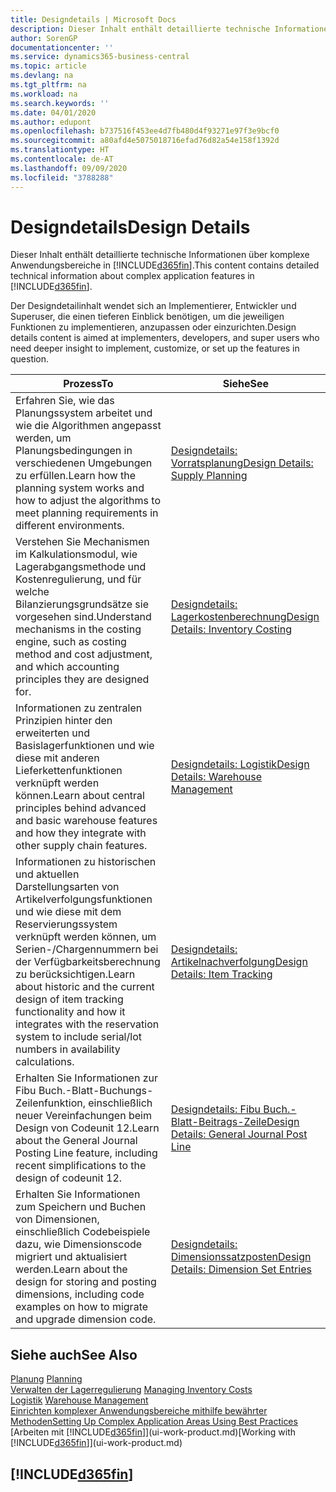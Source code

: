 ```yaml
---
title: Designdetails | Microsoft Docs
description: Dieser Inhalt enthält detaillierte technische Informationen über komplexe Anwendungsbereiche in  Business Central.
author: SorenGP
documentationcenter: ''
ms.service: dynamics365-business-central
ms.topic: article
ms.devlang: na
ms.tgt_pltfrm: na
ms.workload: na
ms.search.keywords: ''
ms.date: 04/01/2020
ms.author: edupont
ms.openlocfilehash: b737516f453ee4d7fb480d4f93271e97f3e9bcf0
ms.sourcegitcommit: a80afd4e5075018716efad76d82a54e158f1392d
ms.translationtype: HT
ms.contentlocale: de-AT
ms.lasthandoff: 09/09/2020
ms.locfileid: "3788288"
---
```

# <a name="design-details"></a><span data-ttu-id="a865d-103">Designdetails</span><span class="sxs-lookup"><span data-stu-id="a865d-103">Design Details</span></span>
<span data-ttu-id="a865d-104">Dieser Inhalt enthält detaillierte technische Informationen über komplexe Anwendungsbereiche in [!INCLUDE[d365fin](includes/d365fin_md.md)].</span><span class="sxs-lookup"><span data-stu-id="a865d-104">This content contains detailed technical information about complex application features in [!INCLUDE[d365fin](includes/d365fin_md.md)].</span></span>  

 <span data-ttu-id="a865d-105">Der Designdetailinhalt wendet sich an Implementierer, Entwickler und Superuser, die einen tieferen Einblick benötigen, um die jeweiligen Funktionen zu implementieren, anzupassen oder einzurichten.</span><span class="sxs-lookup"><span data-stu-id="a865d-105">Design details content is aimed at implementers, developers, and super users who need deeper insight to implement, customize, or set up the features in question.</span></span>  

|<span data-ttu-id="a865d-106">**Prozess**</span><span class="sxs-lookup"><span data-stu-id="a865d-106">**To**</span></span>|<span data-ttu-id="a865d-107">**Siehe**</span><span class="sxs-lookup"><span data-stu-id="a865d-107">**See**</span></span>|  
|------------|-------------|  
|<span data-ttu-id="a865d-108">Erfahren Sie, wie das Planungssystem arbeitet und wie die Algorithmen angepasst werden, um Planungsbedingungen in verschiedenen Umgebungen zu erfüllen.</span><span class="sxs-lookup"><span data-stu-id="a865d-108">Learn how the planning system works and how to adjust the algorithms to meet planning requirements in different environments.</span></span>|[<span data-ttu-id="a865d-109">Designdetails: Vorratsplanung</span><span class="sxs-lookup"><span data-stu-id="a865d-109">Design Details: Supply Planning</span></span>](design-details-supply-planning.md)|  
|<span data-ttu-id="a865d-110">Verstehen Sie Mechanismen im Kalkulationsmodul, wie Lagerabgangsmethode und Kostenregulierung, und für welche Bilanzierungsgrundsätze sie vorgesehen sind.</span><span class="sxs-lookup"><span data-stu-id="a865d-110">Understand mechanisms in the costing engine, such as costing method and cost adjustment, and which accounting principles they are designed for.</span></span>|[<span data-ttu-id="a865d-111">Designdetails: Lagerkostenberechnung</span><span class="sxs-lookup"><span data-stu-id="a865d-111">Design Details: Inventory Costing</span></span>](design-details-inventory-costing.md)|  
|<span data-ttu-id="a865d-112">Informationen zu zentralen Prinzipien hinter den erweiterten und Basislagerfunktionen und wie diese mit anderen Lieferkettenfunktionen verknüpft werden können.</span><span class="sxs-lookup"><span data-stu-id="a865d-112">Learn about central principles behind advanced and basic warehouse features and how they integrate with other supply chain features.</span></span>|[<span data-ttu-id="a865d-113">Designdetails: Logistik</span><span class="sxs-lookup"><span data-stu-id="a865d-113">Design Details: Warehouse Management</span></span>](design-details-warehouse-management.md)|  
|<span data-ttu-id="a865d-114">Informationen zu historischen und aktuellen Darstellungsarten von Artikelverfolgungsfunktionen und wie diese mit dem Reservierungssystem verknüpft werden können, um Serien-/Chargennummern bei der Verfügbarkeitsberechnung zu berücksichtigen.</span><span class="sxs-lookup"><span data-stu-id="a865d-114">Learn about historic and the current design of item tracking functionality and how it integrates with the reservation system to include serial/lot numbers in availability calculations.</span></span>|[<span data-ttu-id="a865d-115">Designdetails: Artikelnachverfolgung</span><span class="sxs-lookup"><span data-stu-id="a865d-115">Design Details: Item Tracking</span></span>](design-details-item-tracking.md)|  
|<span data-ttu-id="a865d-116">Erhalten Sie Informationen zur Fibu Buch.-Blatt-Buchungs-Zeilenfunktion, einschließlich neuer Vereinfachungen beim Design von Codeunit 12.</span><span class="sxs-lookup"><span data-stu-id="a865d-116">Learn about the General Journal Posting Line feature, including recent simplifications to the design of codeunit 12.</span></span>|[<span data-ttu-id="a865d-117">Designdetails: Fibu Buch.-Blatt-Beitrags-Zeile</span><span class="sxs-lookup"><span data-stu-id="a865d-117">Design Details: General Journal Post Line</span></span>](design-details-general-journal-post-line.md)|
|<span data-ttu-id="a865d-118">Erhalten Sie Informationen zum Speichern und Buchen von Dimensionen, einschließlich Codebeispiele dazu, wie Dimensionscode migriert und aktualisiert werden.</span><span class="sxs-lookup"><span data-stu-id="a865d-118">Learn about the design for storing and posting dimensions, including code examples on how to migrate and upgrade dimension code.</span></span>|[<span data-ttu-id="a865d-119">Designdetails: Dimensionssatzposten</span><span class="sxs-lookup"><span data-stu-id="a865d-119">Design Details: Dimension Set Entries</span></span>](design-details-dimension-set-entries.md)| 

## <a name="see-also"></a><span data-ttu-id="a865d-120">Siehe auch</span><span class="sxs-lookup"><span data-stu-id="a865d-120">See Also</span></span>  
 <span data-ttu-id="a865d-121">[Planung](production-planning.md) </span><span class="sxs-lookup"><span data-stu-id="a865d-121">[Planning](production-planning.md) </span></span>  
 <span data-ttu-id="a865d-122">[Verwalten der Lagerregulierung](finance-manage-inventory-costs.md) </span><span class="sxs-lookup"><span data-stu-id="a865d-122">[Managing Inventory Costs](finance-manage-inventory-costs.md) </span></span>  
 <span data-ttu-id="a865d-123">[Logistik](warehouse-manage-warehouse.md) </span><span class="sxs-lookup"><span data-stu-id="a865d-123">[Warehouse Management](warehouse-manage-warehouse.md) </span></span>  
 [<span data-ttu-id="a865d-124">Einrichten komplexer Anwendungsbereiche mithilfe bewährter Methoden</span><span class="sxs-lookup"><span data-stu-id="a865d-124">Setting Up Complex Application Areas Using Best Practices</span></span>](set-up-complex-application-areas-using-best-practices.md)  
 <span data-ttu-id="a865d-125">[Arbeiten mit [!INCLUDE[d365fin](includes/d365fin_md.md)]](ui-work-product.md)</span><span class="sxs-lookup"><span data-stu-id="a865d-125">[Working with [!INCLUDE[d365fin](includes/d365fin_md.md)]](ui-work-product.md)</span></span>

 ## [!INCLUDE[d365fin](includes/free_trial_md.md)]  
